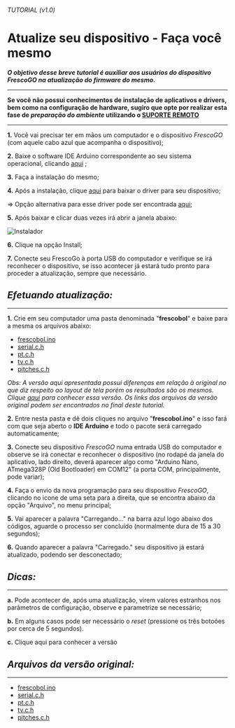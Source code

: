 ###### _TUTORIAL  (v1.0)_
# Atualize seu dispositivo - Faça você mesmo 
**_O objetivo desse breve tutorial é auxiliar aos usuários do dispositivo FrescoGO na atualização do firmware do mesmo._**

---------------------------------------------------------------------
**Se você não possui conhecimentos de instalação de aplicativos e drivers, bem como na configuração de hardware, sugiro que opte por realizar esta fase de _preparação do ambiente_ utilizando o [SUPORTE REMOTO](https://github.com/eltonrios/FrescoGO_Up/blob/master/tutoriais/atualizacao_remota.md)**

---------------------------------------------------------------------
**1.** Você vai precisar ter em mãos um computador e o dispositivo *FrescoGO* (com aquele cabo azul que acompanha o dispositivo);

**2.** Baixe o software IDE Arduino correspondente ao seu sistema operacional, clicando [aqui](https://www.arduino.cc/en/Main/Software) ;

**3.** Faça a instalação do mesmo;

**4.** Após a instalação, clique [aqui](https://drive.google.com/open?id=1VTL2lCYFa-qNSE-W7CuF0xUKozHJST1d) para baixar o driver para seu dispositivo;

=> Opção alternativa para esse driver pode ser encontrada [aqui](https://drive.google.com/open?id=1goUx56K8cNx4pufPFdrshv0VtVliTP9X);

**5.** Após baixar e clicar duas vezes irá abrir a janela abaixo:

![Instalador](http://i1.wp.com/blogdarobotica.com/wp-content/uploads/2016/05/executavel.png "Setup")

**6.** Clique na opção Install;

**7.** Conecte seu FrescoGo à porta USB do computador e verifique se irá reconhecer o dispositivo, se isso acontecer já estará tudo pronto para proceder a atualização, sempre que necessário.

<!-- Obs: http://blogdarobotica.com/instalando-driver-serial-para-arduinos-com-chip-ch340/
-->

## *Efetuando atualização:*
---------------------------------------------------------------------
**1.** Crie em seu computador uma pasta denominada "**frescobol**" e baixe para a mesma os arquivos abaixo:
* [frescobol.ino](https://drive.google.com/open?id=1wJchZQ1AlDnXA9qXEgPH90Tx8KN4v30X)
* [serial.c.h](https://drive.google.com/open?id=1sWouCe0FiZ5FsskrS9-P2_QPE3HSfx6U)
* [pt.c.h](https://drive.google.com/open?id=1TSip-cBZblswym49Wb5n1nMdpQIh9epG)
* [tv.c.h](https://drive.google.com/open?id=1SaVrmaMnEzfm3b3zIiPjqmuVypuqsxIu)
* [pitches.c.h](https://drive.google.com/open?id=1ESJhCEBU662xrFHY27G7DBs4r17MKv8O) 

_Obs: A versão aqui apresentada possui diferenças em relação à original no que diz respeito ao layout de tela porém os resultados são os mesmos. Clique [aqui](https://github.com/eltonrios/FrescoGO_Up/blob/master/README.md) para conhecer essa versão. Os links dos arquivos da versão original podem ser encontrados no final deste tutorial._
 
**2.** Entre nesta pasta e dê dois cliques no arquivo "**frescobol.ino**" e isso fará com que seja aberto o **IDE Arduino** e todo o pacote será carregado automaticamente;

**3.** Conecte seu dispositivo *FrescoGO* numa entrada USB do computador e observe se irá conectar e reconhecer o dispositivo (no rodapé da janela do aplicativo, lado direito, deverá aparecer algo como "Arduino Nano, ATmega328P (Old Bootloader) em COM12" (a porta COM, principalmente, pode variar);

**4.** Faça o envio da nova programação para seu dispositivo *FrescoGO*, clicando no icone de uma seta para a direita, que se encontra abaixo da opção "Arquivo", no menu principal;

**5.** Vai aparecer a palavra "Carregando..." na barra azul logo abaixo dos códigos, aguarde o processo ser concluído (normalmente dura de 15 a 30 segundos); 

**6.** Quando aparecer a palavra "Carregado." seu dispositivo já estará atualizado, podendo ser desconectado;

## *Dicas:*
---------------------------------------------------------------------
**a.** Pode acontecer de, após uma atualização, virem valores estranhos nos parâmetros de configuração, observe e parametrize se necessário;

**b.** Em alguns casos pode ser necessário o *reset* (pressione os três botoões por cerca de 5 segundos).

**c.** Clique aqui para conhecer a versão 


## *Arquivos da versão original:*
---------------------------------------------------------------------
* [frescobol.ino](https://drive.google.com/open?id=1Hwa9VkJ0rkZEtLExXNoZukCgUNkIyMOO)
* [serial.c.h](https://drive.google.com/open?id=1qxyEr3RoMAnEdNS1DQJPmHE5zYEciYxQ)
* [pt.c.h](https://drive.google.com/open?id=1Sfg3oCKM-GI0d-Pqjpqxx8alA5Ui1UTP)
* [tv.c.h](https://drive.google.com/open?id=1IOD05V6JS8LNATIkKeeQu03WjPRobs9h)
* [pitches.c.h](https://drive.google.com/open?id=1INsqrSP8M0tqQcELWQ9Lyw1x0xohcZas)

<!-- Formato de texto: https://guides.github.com/features/mastering-markdown/#examples

1. # GITHUB Github 
2. ## GITHUB Github
3. **GITHUB Github**
4. ###### GITHUB Github 
5. _GITHUB Github_
6. **_GITHUB Github_** 
7. *GITHUB Github* 
8. *_GITHUB Github_*

# This is an <h1> tag
## This is an <h2> tag
###### This is an <h6> tag
 *This text will be italic*
_This will also be italic_

**This text will be bold**
__This will also be bold__

_You **can** combine them_
* Item 1
* Item 2
  * Item 2a
  * Item 2b
  1. Item 1
1. Item 2
1. Item 3
   1. Item 3a
   1. Item 3b
http://github.com - automatic!
[GitHub](http://github.com)
As Kanye West said:

> We're living the future so
> the present is our past.
I think you should use an
`<addr>` element here instead.

Task Lists
- [x] @mentions, #refs, [links](), **formatting**, and <del>tags</del> supported
- [x] list syntax required (any unordered or ordered list supported)
- [x] this is a complete item
- [ ] this is an incomplete item

```javascript
function fancyAlert(arg) {
  if(arg) {
    $.facebox({div:'#foo'})
  }
}
```

You can also simply indent your code by four spaces:

    function fancyAlert(arg) {
      if(arg) {
        $.facebox({div:'#foo'})
      }
    }
    
Here’s an example of Python code without syntax highlighting:

def foo():
    if not bar:
        return True
        
Tables
You can create tables by assembling a list of words and dividing them with hyphens - (for the first row), and then separating each column with a pipe |:

First Header | Second Header
------------ | -------------
Content from cell 1 | Content from cell 2
Content in the first column | Content in the second column

Any number that refers to an Issue or Pull Request will be automatically converted into a link.

#1
mojombo#1
mojombo/github-flavored-markdown#1

Strikethrough
Any word wrapped with two tildes (like ~~this~~) will appear crossed out.

Blockquotes
As Kanye West said:

> We're living the future so
> the present is our past.
Inline code
I think you should use an
`<addr>` element here instead.

-->
